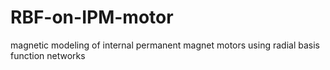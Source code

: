 # RBF-on-IPM-motor
magnetic modeling of internal permanent magnet motors using radial basis function networks
